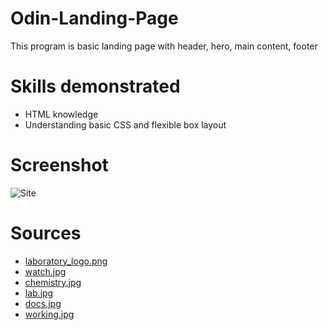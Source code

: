 # Odin-Landing-Page

This program is basic landing page with header, hero, main content, footer

# Skills demonstrated

-   HTML knowledge
-   Understanding basic CSS and flexible box layout

# Screenshot

![Site](https://imgur.com/1tZ12yu?raw=true)

# Sources

-   [laboratory_logo.png](https://icon-icons.com/ru/%D0%B7%D0%BD%D0%B0%D1%87%D0%BE%D0%BA/%D0%BB%D0%B0%D0%B1%D0%BE%D1%80%D0%B0%D1%82%D0%BE%D1%80%D0%B8%D1%8F-%D0%B4%D0%BE%D0%BC-%D0%BB%D0%B0%D0%B1%D0%BE%D1%80%D0%B0%D1%82%D0%BE%D1%80%D0%B8%D0%B8-%D0%BD%D0%B0%D1%83%D0%BA%D0%B0-%D0%B8%D1%81%D1%81%D0%BB%D0%B5%D0%B4%D0%BE%D0%B2%D0%B0%D0%BD%D0%B8%D1%8F/233293)
-   [watch.jpg](https://unsplash.com/photos/person-clicking-apple-watch-smartwatch-rCOWMC8qf8A?utm_content=creditShareLink&utm_medium=referral&utm_source=unsplash)
-   [chemistry.jpg](https://unsplash.com/photos/water-droplets-on-a-surface-5nI9N2wNcBU)
-   [lab.jpg](https://unsplash.com/photos/person-using-black-industrial-machine-r2tVRjxzFM8)
-   [docs.jpg](https://unsplash.com/photos/a-pile-of-laundry-sheets-sitting-on-top-of-a-wooden-table-QJ845YVq_bQ)
-   [working.jpg](https://unsplash.com/photos/woman-in-white-long-sleeve-shirt-using-black-laptop-computer-ZPeXrWxOjRQ)
